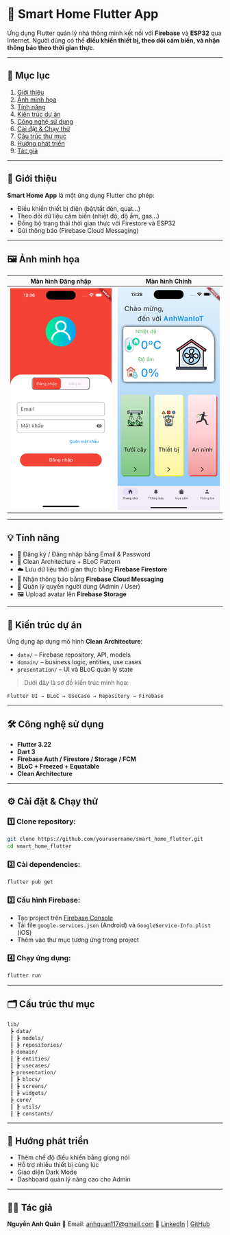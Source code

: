 # 🦋 Smart Home Flutter App

Ứng dụng Flutter quản lý nhà thông minh kết nối với **Firebase** và **ESP32** qua Internet.
Người dùng có thể **điều khiển thiết bị, theo dõi cảm biến, và nhận thông báo theo thời gian thực**.

---

## 📑 Mục lục

1. [Giới thiệu](#-giới-thiệu)
2. [Ảnh minh họa](#-ảnh-minh-họa)
3. [Tính năng](#-tính-năng)
4. [Kiến trúc dự án](#-kiến-trúc-dự-án)
5. [Công nghệ sử dụng](#-công-nghệ-sử-dụng)
6. [Cài đặt & Chạy thử](#-cài-đặt--chạy-thử)
7. [Cấu trúc thư mục](#-cấu-trúc-thư-mục)
8. [Hướng phát triển](#-hướng-phát-triển)
9. [Tác giả](#-tác-giả)

---

## 🚀 Giới thiệu

**Smart Home App** là một ứng dụng Flutter cho phép:

* Điều khiển thiết bị điện (bật/tắt đèn, quạt…)
* Theo dõi dữ liệu cảm biến (nhiệt độ, độ ẩm, gas…)
* Đồng bộ trạng thái thời gian thực với Firestore và ESP32
* Gửi thông báo (Firebase Cloud Messaging)

---

## 🖼 Ảnh minh họa

| Màn hình Đăng nhập                 | Màn hình Chính                   | 
| ---------------------------------- | -------------------------------- | 
| ![Login](assets/readme/login.png)  | ![Home](assets/readme/home.png)  | 

---

## 💡 Tính năng

* 🔐 Đăng ký / Đăng nhập bằng Email & Password
* 🧠 Clean Architecture + BLoC Pattern
* ☁️ Lưu dữ liệu thời gian thực bằng **Firebase Firestore**
* 📩 Nhận thông báo bằng **Firebase Cloud Messaging**
* 🧱 Quản lý quyền người dùng (Admin / User)
* 🖼️ Upload avatar lên **Firebase Storage**

---

## 🧭 Kiến trúc dự án

Ứng dụng áp dụng mô hình **Clean Architecture**:

* `data/` – Firebase repository, API, models
* `domain/` – business logic, entities, use cases
* `presentation/` – UI và BLoC quản lý state

> Dưới đây là sơ đồ kiến trúc minh họa:

```
Flutter UI → BLoC → UseCase → Repository → Firebase
```

---

## 🛠 Công nghệ sử dụng

* **Flutter 3.22**
* **Dart 3**
* **Firebase Auth / Firestore / Storage / FCM**
* **BLoC + Freezed + Equatable**
* **Clean Architecture**

---

## ⚙️ Cài đặt & Chạy thử

### 1️⃣ Clone repository:

```bash
git clone https://github.com/yourusername/smart_home_flutter.git
cd smart_home_flutter
```

### 2️⃣ Cài dependencies:

```bash
flutter pub get
```

### 3️⃣ Cấu hình Firebase:

* Tạo project trên [Firebase Console](https://console.firebase.google.com/)
* Tải file `google-services.json` (Android) và `GoogleService-Info.plist` (iOS)
* Thêm vào thư mục tương ứng trong project

### 4️⃣ Chạy ứng dụng:

```bash
flutter run
```

---

## 🗂 Cấu trúc thư mục

```
lib/
 ┣ data/
 ┃ ┣ models/
 ┃ ┣ repositories/
 ┣ domain/
 ┃ ┣ entities/
 ┃ ┣ usecases/
 ┣ presentation/
 ┃ ┣ blocs/
 ┃ ┣ screens/
 ┃ ┣ widgets/
 ┣ core/
 ┃ ┣ utils/
 ┃ ┣ constants/
```

---

## 🔮 Hướng phát triển

* Thêm chế độ điều khiển bằng giọng nói
* Hỗ trợ nhiều thiết bị cùng lúc
* Giao diện Dark Mode
* Dashboard quản lý nâng cao cho Admin

---

## 👨‍💻 Tác giả

**Nguyễn Anh Quân**
📧 Email: [anhquan117@gmail.com](mailto:anhquan117@gmail.com)
🔗 [LinkedIn](https://linkedin.com/in/anhquan117) | [GitHub](https://github.com/pkaquan)
